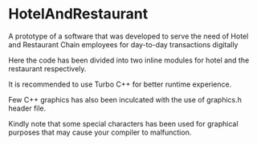 # HotelAndRestaurant
A prototype of a software that was developed to serve the need of Hotel and Restaurant Chain employees for day-to-day transactions digitally

Here the code has been divided into two inline modules for hotel and the restaurant respectively.

It is recommended to use Turbo C++ for better runtime experience.

Few C++ graphics has also been inculcated with the use of graphics.h header file.

Kindly note that some special characters has been used for graphical purposes that may cause your compiler to malfunction.



